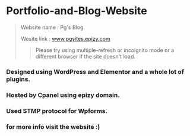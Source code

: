 # Portfolio-and-Blog-Website
> Website name : Pg's Blog
>
> Wesite link : www.pgsites.epizy.com
>> Please try using multiple-refresh or incoignito mode or a different browser if the site doesn't load. 

 
### Designed using WordPress and Elementor and a whole lot of plugins. 
### Hosted by Cpanel using epizy domain.
### Used STMP protocol for Wpforms.
### for more info visit the website :)

